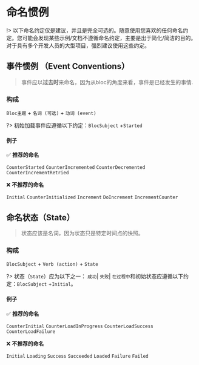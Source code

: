 # 命名惯例

!> 以下命名约定仅是建议，并且是完全可选的。随意使用您喜欢的任何命名约定。您可能会发现某些示例/文档不遵循命名约定，主要是出于简化/简洁的目的。对于具有多个开发人员的大型项目，强烈建议使用这些约定。

## 事件惯例 （Event Conventions）

> 事件应以**过去时**来命名，因为从bloc的角度来看，事件是已经发生的事情.

### 构成

`Bloc主题` + `名词 (可选)` + `动词 (event)`

?> 初始加载事件应遵循以下约定：`BlocSubject` +`Started`

#### 例子

✅ **推荐的命名**

`CounterStarted`
`CounterIncremented`
`CounterDecremented`
`CounterIncrementRetried`

❌ **不推荐的命名**

`Initial`
`CounterInitialized`
`Increment`
`DoIncrement`
`IncrementCounter`

## 命名状态（State）

> 状态应该是名词，因为状态只是特定时间点的快照。

### 构成

`BlocSubject` + `Verb (action)` + `State`

?> 状态（`State`）应为以下之一： `成功`| `失败`| `在过程中`和初始状态应遵循以下约定：`BlocSubject` +`Initial`。

#### 例子

✅ **推荐的命名**

`CounterInitial`
`CounterLoadInProgress`
`CounterLoadSuccess`
`CounterLoadFailure`

❌ **不推荐的命名**

`Initial`
`Loading`
`Success`
`Succeeded`
`Loaded`
`Failure`
`Failed`
